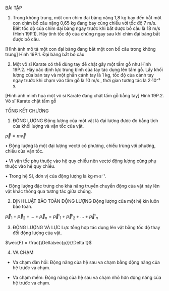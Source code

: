 BÀI TẬP

1. Trong không trung, một con chim đại bàng nặng 1,8 kg bay đến bắt một con chim bồ câu nặng 0,65 kg đang bay cùng chiều với tốc độ 7 m/s. Biết tốc độ của chim đại bàng ngay trước khi bắt được bồ câu là 18 m/s (Hình 19P.1). Hãy tính tốc độ của chúng ngay sau khi chim đại bàng bắt được bồ câu.

[Hình ảnh mô tả một con đại bàng đang bắt một con bồ câu trong không trung]
Hình 19P.1. Đại bàng bắt bồ câu

2. Một võ sĩ Karate có thể dùng tay để chặt gãy một tấm gỗ như Hình 19P.2. Hãy xác định lực trung bình của tay tác dụng lên tấm gỗ. Lấy khối lượng của bàn tay và một phần cánh tay là 1 kg, tốc độ của cánh tay ngay trước khi chạm vào tấm gỗ là 10 m/s , thời gian tương tác là 2·10⁻³ s.

[Hình ảnh minh họa một võ sĩ Karate đang chặt tấm gỗ bằng tay]
Hình 19P.2. Võ sĩ Karate chặt tấm gỗ

TỔNG KẾT CHƯƠNG

1. ĐỘNG LƯỢNG
Động lượng của một vật là đại lượng được đo bằng tích của khối lượng và vận tốc của vật.

$\vec{p} = m\vec{v}$

• Động lượng là một đại lượng vectơ có phương, chiều trùng với phương, chiều của vận tốc.

• Vì vận tốc phụ thuộc vào hệ quy chiếu nên vectơ động lượng cũng phụ thuộc vào hệ quy chiếu.

• Trong hệ SI, đơn vị của động lượng là kg·m·s⁻¹.

• Động lượng đặc trưng cho khả năng truyền chuyển động của vật này lên vật khác thông qua tương tác giữa chúng.

2. ĐỊNH LUẬT BẢO TOÀN ĐỘNG LƯỢNG
Động lượng của một hệ kín luôn bảo toàn.

$\vec{p}_1 + \vec{p}_2 + ... + \vec{p}_n = \vec{p}'_1 + \vec{p}'_2 + ... + \vec{p}'_n$

3. ĐỘNG LƯỢNG VÀ LỰC
Lực tổng hợp tác dụng lên vật bằng tốc độ thay đổi động lượng của vật.

$\vec{F} = \frac{\Delta\vec{p}}{\Delta t}$

4. VA CHẠM
- Va chạm đàn hồi: Động năng của hệ sau va chạm bằng động năng của hệ trước va chạm.

- Va chạm mềm: Động năng của hệ sau va chạm nhỏ hơn động năng của hệ trước va chạm.